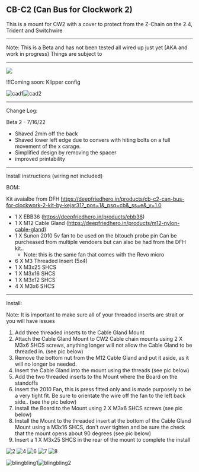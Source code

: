 
## CB-C2 (Can Bus for Clockwork 2)


This is a mount for CW2 with a cover to protect from the Z-Chain on the 2.4, Trident and Switchwire

---------------------------------------------------------------------------------------

Note: This is a Beta and has not been tested all wired up just yet (AKA and work in progress) Things are subject to 

---------------------------------------------------------------------------------------

[![](https://www.paypalobjects.com/en_US/i/btn/btn_donate_LG.gif)](https://www.paypal.com/donate?hosted_button_id=EN8E4MTBQRZ3J)

!!!Coming soon: Klipper config

![cad1](./photos/cad1.jpg)![cad2](./photos/cad2.jpg)

---------------------------------------------------------------------------------------

Change Log:

Beta 2 - 7/16/22
- Shaved 2mm off the back
- Shaved lower left edge due to convers with hiting bolts on a full movement of the x carage. 
- Simplified design by removing the spacer
- improved printability 
	
---------------------------------------------------------------------------------------

Install instructions (wiring not included)


BOM:

Kit avaialbe from DFH https://deepfriedhero.in/products/cb-c2-can-bus-for-clockwork-2-kit-by-kejar31?_pos=1&_psq=cb&_ss=e&_v=1.0

- 1 X EBB36 (https://deepfriedhero.in/products/ebb36)
-  1 X M12 Cable Gland (https://deepfriedhero.in/products/m12-nylon-cable-gland)
- 1 X Sunon 2010 5v fan to be used on the bltouch probe pin Can be purcheased from multiple vendoers but can also be had from the DFH kit.. 
    - Note: this is the same fan that comes with the Revo micro
- 6 X M3 Threaded Insert (5x4)
- 1 X M3x25 SHCS
- 1 X M3x16 SHCS
- 1 X M3x12 SHCS
- 4 X M3x6 SHCS

---------------------------------------------------------------------------------------

Install:

Note:
	It is important to make sure all of your threaded inserts are strait or you will have issues

1. Add three threaded inserts to the Cable Gland Mount
2. Attach the Cable Gland Mount to CW2 Cable chain mounts using 2 X M3x6 SHCS screws, anything longer will not allow the Cable Gland to be threaded in. (see pic below)
3. Remove the bottom nut from the M12 Cable Gland and put it aside, as it will no longer be needed. 
4. Insert the Cable Gland into the mount using the threads (see pic below)
5. Add the two threaded inserts to the Mount where the Board on the standoffs
6. Insert the 2010 Fan, this is press fitted only and is made purposely to be a very tight fit. Be sure to orientate the wire off the fan to the left back side.. (see the pic below)
7. Install the Board to the Mount using 2 X M3x6 SHCS screws (see pic below)
8. Install the Mount to the threaded insert at the bottom of the Cable Gland Mount using a M3x16 SHCS, don't over tighten and be sure the check that the mount opens about 90 degrees (see pic below)
9. Insert a 1 X M3x25 SHCS in the rear of the mount to complete the install


![2](./photos/4.jpeg)
![4](./photos/6.jpeg)
![6](./photos/8.jpeg)
![7](./photos/9.jpeg)
![8](./photos/10.jpeg)

![blingbling1](./photos/blingbling1.jpeg)![blingbling2](./photos/blingbling2.jpeg)
